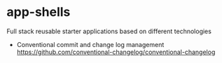 # app-shells
Full stack reusable starter applications based on different technologies

- Conventional commit and change log management https://github.com/conventional-changelog/conventional-changelog